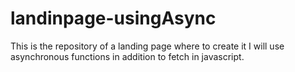 # landinpage-usingAsync
This is the repository of a landing page where to create it I will use asynchronous functions in addition to fetch in javascript.
